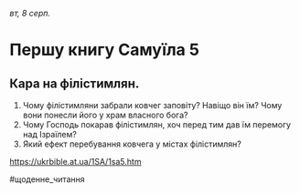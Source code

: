 
_вт, 8 серп._

# Першу книгу Самуїла 5

## Кара на філістимлян.
1. Чому філістимляни забрали ковчег заповіту? Навіщо він їм? Чому вони понесли його у храм власного бога?
2. Чому Господь покарав філістимлян, хоч перед тим дав їм перемогу над Ізраїлем?
3. Який ефект перебування ковчега у містах філістимлян?

https://ukrbible.at.ua/1SA/1sa5.htm 

#щоденне_читання

